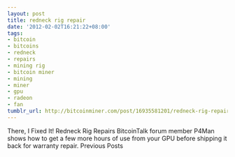 ```yaml
---
layout: post
title: redneck rig repair
date: '2012-02-02T16:21:22+08:00'
tags:
- bitcoin
- bitcoins
- redneck
- repairs
- mining rig
- bitcoin miner
- mining
- miner
- gpu
- radeon
- fan
tumblr_url: http://bitcoinminer.com/post/16935581201/redneck-rig-repair
---
```

There, I Fixed It! Redneck Rig Repairs
BitcoinTalk forum member P4Man shows how to get a few more hours of use from your GPU before shipping it back for warranty repair.
Previous Posts
